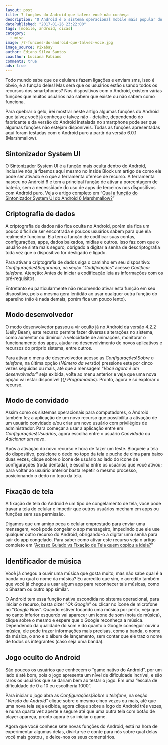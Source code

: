 ```yaml
---
layout: post
title: 7 funções do Android que talvez você não conheça
description: "O Android é o sistema operacional mobile mais popular do mundo. Apesar do seu tão popular reconhecimento, será que você conhece todas as funções disponíveis nele? Mostraremos aqui 7 delas, porém ele tem muito mais que isso."
datePublished: "2017-01-26 23:22:00"
tags: [mobile, android, dicas]
category:
  - misc
image: /7-funcoes-do-android-que-talvez-voce.jpg
image_source: Pixabay
author: Ediano Silva Santos
coauthor: Luciana Fabiano
comments: true
ads: true
---
```


Todo mundo sabe que os celulares fazem ligações e enviam sms, isso é óbvio, é a função deles! Mas será que os usuários estão usando todos os recursos dos smartphones? Nos dispositivos com o Android, existem várias funções que muitos usuários não sabem que existe ou não sabem como funciona.

Para quebrar o gelo, irei mostrar neste artigo algumas funções do Android que talvez você já conheça e talvez não - detalhe, dependendo do fabricante e da versão do Android instalada no smartphone pode ser que algumas funções não estejam disponíveis. Todas as funções apresentadas aqui foram testadas com o Android puro a partir da versão 6.0.1 (Marshmallow).

## Sintonizador System UI
O Sintonizador System UI é a função mais oculta dentro do Android, inclusive nós já fizemos aqui mesmo no Inside Block um artigo de como ele pode ser ativado e o que a ferramenta oferece de recurso. A ferramenta nasceu no Android 6 e tem a principal função de ativar a porcentagem de bateria, sem a necessidade do uso de apps de terceiros nos dispositivos com Android puro. Veja o artigo completo em “<a href="https://www.insideblock.com/blog/qual-funcao-do-sintonizador-system-ui.html" target="_blank" rel="noopener">Qual a função do Sintonizador System UI do Android 6 Marshmallow?</a>”

## Criptografia de dados
A criptografia de dados não fica oculta no Android, porém ela fica um pouco difícil de ser encontrada e poucos usuários sabem para que ela realmente funciona. Ela tem a função de codificar suas contas, configurações, apps, dados baixados, mídias e outros. Isso faz com que o usuário se sinta mais seguro, obrigado a digitar a senha de descriptografia toda vez que o dispositivo for desligado e ligado.

Para ativar a criptografia de dados siga o caminho em seu dispositivo: *Configurações\Segurança*, na seção “*Codificações*” acesse *Codificar telefone*. Atenção: Antes de iniciar a codificação leia as informações com os pré-requisitos.

Entretanto eu particularmente não recomendo ativar esta função em seu dispositivo, pois a mesma gera lentidão ao usar qualquer outra função do aparelho (não é nada demais, porém fica um pouco lento).

## Modo desenvolvedor
O modo desenvolvedor passou a vir oculto já no Android da versão 4.2.2 (Jelly Bean), este recurso permite fazer diversas alterações no sistema, como aumentar ou diminuir a velocidade de animações, monitorar o funcionamento dos apps, ajudar no desenvolvimento de novos aplicativos e recursos do próprio sistema, entre outros.

Para ativar o menu de desenvolvedor acesse as *Configurações\Sobre o telefone*, na última opção (*Número da versão*) pressione esta por cinco vezes seguidas ou mais, até que a mensagem “*Você agora é um desenvolvedor*” seja exibida, volte ao menu anterior e veja que uma nova opção vai estar disponível (*{} Programados*). Pronto, agora é só explorar o recurso.

## Modo de convidado
Assim como os sistemas operacionais para computadores, o Android também fez a aplicação de um novo recurso que possibilita a ativação de um usuário convidado e/ou criar um novo usuário com privilégios de administrador. Para começar a usar a aplicação entre em *Configurações\Usuários*, agora escolha entre o usuário *Convidado* ou *Adicionar um novo*.

Após a ativação do novo recurso é hora de fazer um teste. Bloqueie a tela do dispositivo, posicione o dedo no topo da tela e puche de cima para baixo duas vezes, clique sobre o ícone de usuário ao lado do ícone de configurações (roda dentada), e escolha entre os usuários que você ativou; para voltar ao usuário anterior basta repetir o mesmo processo, posicionando o dedo no topo da tela.

## Fixação de tela
A fixação de tela do Android é um tipo de congelamento de tela, você pode travar a tela do celular e impedir que outros usuários mecham em apps ou funções sem sua permissão.

Digamos que um amigo peça o celular emprestado para enviar uma mensagem, você pode congelar o app mensageiro, impedindo que ele use qualquer outro recurso do Android, obrigando-o a digitar uma senha para sair do app congelado. Para saber como ativar este recurso veja o artigo completo em “<a href="https://www.insideblock.com/blog/acesso-guiado-vs-fixacao-de-tela-quem.html" target="_blank" rel="noopener">Acesso Guiado vs Fixação de Tela quem copiou a ideia?</a>”

## Identificador de música
Você já chegou a ouvir uma música que gosta muito, mas não sabe qual é a banda ou qual o nome da música? Eu acredito que sim, e acredito também que você já chegou a usar algum app para reconhecer tais músicas, como o Shazam ou outro app similar.

O Android tem essa função nativa escondida no sistema operacional, para iniciar o recurso, basta dizer “*Ok Google*” ou clicar no ícone de microfone no “*Google Now*”. Quando estiver tocando uma música por perto, veja que no canto inferior esquerdo vai aparecer um ícone de som (nota de música), clique sobre o mesmo e espere que o Google reconheça a música. Dependendo da qualidade do som e do quanto o Google conseguir ouvir a música, ele pode trazer informações mais precisas, como a banda, o nome da música, o ano e o álbum de lançamento, sem contar que ele traz o nome de todos os integrantes (caso seja uma banda).

## Jogo oculto do Android
São poucos os usuários que conhecem o “game nativo do Android”, por um lado é até bom, pois o jogo apresenta um nível de dificuldade incrível, e são raros os usuários que se dariam bem ao testar o jogo. Em uma “escala de dificuldade de 0 a 10 eu escolheria 1000”.

Para iniciar o jogo abra as *Configurações\Sobre o telefone*, na seção “*Versão do Android*” clique sobre o mesmo cinco vezes ou mais, até que uma nova tela seja exibida, agora clique sobre a logo do Android três vezes, e numa quarta vez aperte e segure até que uma outra tela com botão de player apareça, pronto agora é só iniciar o game.

Agora que você conhece sete novas funções do Android, está na hora de experimentar algumas delas, divirta-se e conte para nós sobre qual delas você mais gostou , e deixe-nos os seus comentários.
